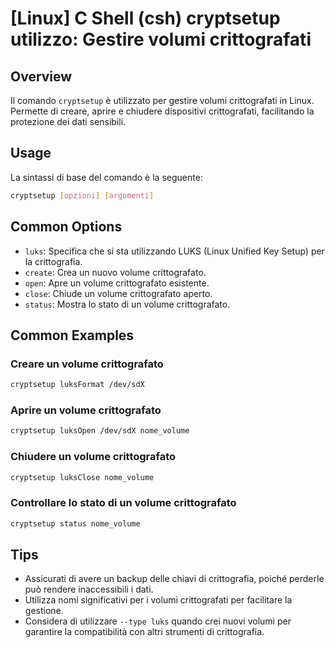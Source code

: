 # [Linux] C Shell (csh) cryptsetup utilizzo: Gestire volumi crittografati

## Overview
Il comando `cryptsetup` è utilizzato per gestire volumi crittografati in Linux. Permette di creare, aprire e chiudere dispositivi crittografati, facilitando la protezione dei dati sensibili.

## Usage
La sintassi di base del comando è la seguente:

```bash
cryptsetup [opzioni] [argomenti]
```

## Common Options
- `luks`: Specifica che si sta utilizzando LUKS (Linux Unified Key Setup) per la crittografia.
- `create`: Crea un nuovo volume crittografato.
- `open`: Apre un volume crittografato esistente.
- `close`: Chiude un volume crittografato aperto.
- `status`: Mostra lo stato di un volume crittografato.

## Common Examples

### Creare un volume crittografato
```bash
cryptsetup luksFormat /dev/sdX
```

### Aprire un volume crittografato
```bash
cryptsetup luksOpen /dev/sdX nome_volume
```

### Chiudere un volume crittografato
```bash
cryptsetup luksClose nome_volume
```

### Controllare lo stato di un volume crittografato
```bash
cryptsetup status nome_volume
```

## Tips
- Assicurati di avere un backup delle chiavi di crittografia, poiché perderle può rendere inaccessibili i dati.
- Utilizza nomi significativi per i volumi crittografati per facilitare la gestione.
- Considera di utilizzare `--type luks` quando crei nuovi volumi per garantire la compatibilità con altri strumenti di crittografia.